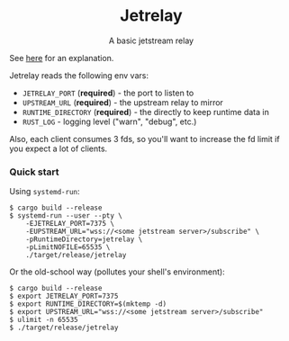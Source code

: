 <h1 align="center">Jetrelay</h1>
<p align="center">A basic jetstream relay</p>

See [here](https://www.asayers.com/jetrelay.html) for an explanation.

Jetrelay reads the following env vars:

* `JETRELAY_PORT` (**required**) - the port to listen to
* `UPSTREAM_URL` (**required**) - the upstream relay to mirror
* `RUNTIME_DIRECTORY` (**required**) - the directly to keep runtime data in
* `RUST_LOG` - logging level ("warn", "debug", etc.)

Also, each client consumes 3 fds, so you'll want to increase the fd limit if you
expect a lot of clients.

### Quick start

Using `systemd-run`:

```console
$ cargo build --release
$ systemd-run --user --pty \
    -EJETRELAY_PORT=7375 \
    -EUPSTREAM_URL="wss://<some jetstream server>/subscribe" \
    -pRuntimeDirectory=jetrelay \
    -pLimitNOFILE=65535 \
    ./target/release/jetrelay
```

Or the old-school way (pollutes your shell's environment):

```console
$ cargo build --release
$ export JETRELAY_PORT=7375
$ export RUNTIME_DIRECTORY=$(mktemp -d)
$ export UPSTREAM_URL="wss://<some jetstream server>/subscribe"
$ ulimit -n 65535
$ ./target/release/jetrelay
```
